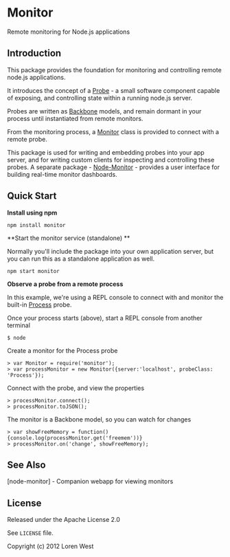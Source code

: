 Monitor
=======

Remote monitoring for Node.js applications

Introduction
------------

This package provides the foundation for monitoring and controlling remote
node.js applications.

It introduces the concept of a [Probe](http://reference/to/Probe.html) -
a small software component capable of exposing, and controlling state within a
running node.js server.

Probes are written as
[Backbone](http://documentcloud.github.com/backbone>Backbone.js) models, and
remain dormant in your process until instantiated from remote monitors.

From the monitoring process, a [Monitor](http://reference/to/Monitor.html) class
is provided to connect with a remote probe.

This package is used for writing and embedding probes into your app server,
and for writing custom clients for inspecting and controlling these probes.
A separate package  -
[Node-Monitor](https://reference/to/node-monitor) - provides a user interface
for building real-time monitor dashboards.

Quick Start
-----------

**Install using npm**

    npm install monitor

**Start the monitor service (standalone) **

Normally you'll include the package into your own application server, but you can
run this as a standalone application as well.

    npm start monitor

**Observe a probe from a remote process**

In this example, we're using a REPL console to connect with and monitor the
built-in [Process](http://reference/to/Process.html) probe.

Once your process starts (above), start a REPL console from another terminal

    $ node

Create a monitor for the Process probe

    > var Monitor = require('monitor');
    > var processMonitor = new Monitor({server:'localhost', probeClass: 'Process'});

Connect with the probe, and view the properties

    > processMonitor.connect();
    > processMonitor.toJSON();

The monitor is a Backbone model, so you can watch for changes

    > var showFreeMemory = function(){console.log(processMonitor.get('freemem'))}
    > processMonitor.on('change', showFreeMemory);

See Also
--------

[node-monitor] - Companion webapp for viewing monitors

License
-------

Released under the Apache License 2.0

See `LICENSE` file.

Copyright (c) 2012 Loren West

